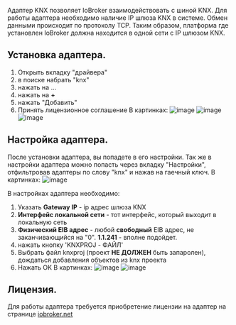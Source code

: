 Адаптер KNX позволяет IoBroker взаимодействовать с шиной KNX. Для работы адаптера необходимо наличие IP шлюза KNX в системе. Обмен данными происходит по протоколу TCP. Таким образом, платформа где установлен IoBroker должна находится в одной сети с IP шлюзом KNX.

## Установка адаптера.
1. Открыть вкладку "драйвера"
2. в поиске набрать "knx"
3. нажать на ...
4. нажать на **+**
5. нажать "Добавить"
6. Принять лицензионное соглашение
В картинках:
![image](https://user-images.githubusercontent.com/37106885/120390390-52383e00-c336-11eb-8b6f-9aa5f4faf711.png)
![image](https://user-images.githubusercontent.com/37106885/120390415-59f7e280-c336-11eb-8cbd-7818edcc1dc4.png)
![image](https://user-images.githubusercontent.com/37106885/120390434-5fedc380-c336-11eb-92cb-448f347b3731.png)


## Настройка адаптера.
После установки адаптера, вы попадете в его настройки. Так же в настройки адаптера можно попасть через вкладку "Настройки", отфильтровав адаптеры по слову "knx" и нажав на гаечный ключ.
В картинках:
![image](https://user-images.githubusercontent.com/37106885/120390479-6aa85880-c336-11eb-997b-759526d23426.png)

В настройках адаптера необходимо:
1. Указать **Gateway IP** - ip адрес шлюза KNX
2. **Интерфейс локальной сети** - тот интерфейс, который выходит в локальную сеть
3. **Физический EIB адрес** - любой __свободный__ EIB адрес, не заканчивающийся на "0". **1.1.241** - вполне подойдет.
4. нажать кнопку 'KNXPROJ - ФАЙЛ'
5. Выбрать файл knxproj (проект __НЕ ДОЛЖЕН__ быть запаролен), дождаться добавления объектов из knx проекта
6. Нажать OK
В картинках:
![image](https://user-images.githubusercontent.com/37106885/120390523-798f0b00-c336-11eb-91cd-f55111591a25.png)
![image](https://user-images.githubusercontent.com/37106885/120390533-7dbb2880-c336-11eb-85dd-52fc9209eb56.png)

## Лицензия.
Для работы адаптера требуется приобретение лицензии на адаптер на странице [iobroker.net](https://iobroker.net/accountLicenses) 
